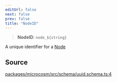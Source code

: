 ```yaml
---
editUrl: false
next: false
prev: false
title: "NodeID"
---
```


> **NodeID**: ```node_${string}```

A unique identifier for a [Node](../../../../../../../microcosm/type-aliases/node)

## Source

[packages/microcosm/src/schema/uuid.schema.ts:4](https://github.com/nodenogg-in/alpha-p2p/blob/920eddf19cd5eb07c362d64c8ceeef67e0a2790c/packages/microcosm/src/schema/uuid.schema.ts#L4)
